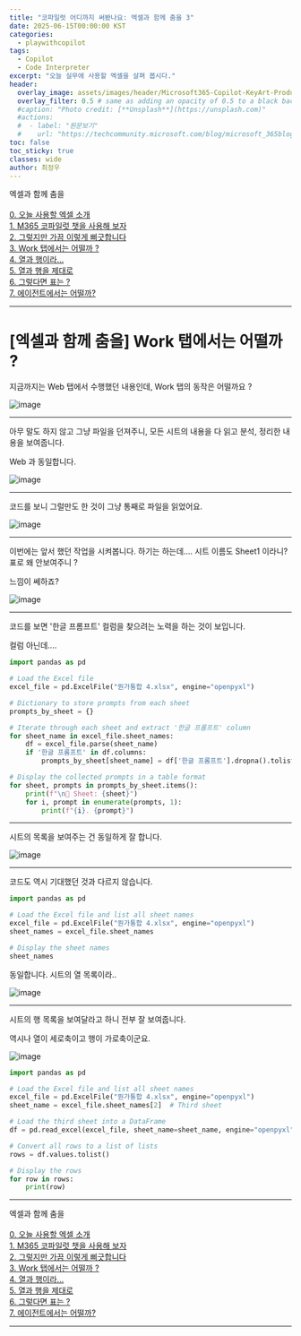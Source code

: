 ```yaml
---
title: "코파일럿 어디까지 써봤나요: 엑셀과 함께 춤을 3"
date: 2025-06-15T00:00:00 KST
categories:
  - playwithcopilot
tags:
  - Copilot 
  - Code Interpreter
excerpt: "오늘 실무에 사용할 엑셀을 살펴 봅시다."
header:
  overlay_image: assets/images/header/Microsoft365-Copilot-KeyArt-Productivity-6K-01.png
  overlay_filter: 0.5 # same as adding an opacity of 0.5 to a black background
  #caption: "Photo credit: [**Unsplash**](https://unsplash.com)"
  #actions:
  #  - label: "원문보기"
  #    url: "https://techcommunity.microsoft.com/blog/microsoft_365blog/sharing-the-vision-microsoft-365-community-conference-keynotes-now-available/4416368"
toc: false
toc_sticky: true
classes: wide
author: 최정우
---
```


<div class="notice--info">
엑셀과 함께 춤을<br/>
<br/>
<a href="https://microsoft.github.io/mwkorea/playwithcopilot/excel_0/">0. 오늘 사용할 엑셀 소개</a><br/>
<a href="https://microsoft.github.io/mwkorea/playwithcopilot/excel_1/">1. M365 코파일럿 챗을 사용해 보자</a><br/>
<a href="https://microsoft.github.io/mwkorea/playwithcopilot/excel_2/">2. 그렇지만 가끔 이렇게 삐긋합니다</a><br/>
<a href="https://microsoft.github.io/mwkorea/playwithcopilot/excel_3/">3. Work 탭에서는 어떨까 ?</a><br/>
<a href="https://microsoft.github.io/mwkorea/playwithcopilot/excel_4/">4. 열과 행이라...</a><br/>
<a href="https://microsoft.github.io/mwkorea/playwithcopilot/excel_5/">5. 열과 행을 제대로</a><br/>
<a href="https://microsoft.github.io/mwkorea/playwithcopilot/excel_6/">6. 그렇다면 표는 ?</a><br/>
<a href="https://microsoft.github.io/mwkorea/playwithcopilot/excel_7/">7. 에이전트에서는 어떨까?</a><br/>
</div>

---

# [엑셀과 함께 춤을] Work 탭에서는 어떨까 ?


지금까지는 Web 탭에서 수행했던 내용인데, Work 탭의 동작은 어떨까요 ?

![image](/mwkorea/assets/images/20250615/image17.png)

---

아무 말도 하지 않고 그냥 파일을 던져주니, 모든 시트의 내용을 다 읽고 분석, 정리한 내용을 보여줍니다. 

Web 과 동일합니다. 

![image](/mwkorea/assets/images/20250615/image18.png)

---

코드를 보니 그럴만도 한 것이 그냥 통째로 파일을 읽었어요.

![image](/mwkorea/assets/images/20250615/image19.png)

---

이번에는 앞서 했던 작업을 시켜봅니다. 하기는 하는데.... 시트 이름도 Sheet1 이라니? 표로 왜 안보여주니 ?

느낌이 쎄하죠?

![image](/mwkorea/assets/images/20250615/image20.png)

---

코드를 보면 '한글 프롬프트' 컬럼을 찾으려는 노력을 하는 것이 보입니다. 

컬럼 아닌데....

```python
import pandas as pd

# Load the Excel file
excel_file = pd.ExcelFile("뭔가통합 4.xlsx", engine="openpyxl")

# Dictionary to store prompts from each sheet
prompts_by_sheet = {}

# Iterate through each sheet and extract '한글 프롬프트' column
for sheet_name in excel_file.sheet_names:
    df = excel_file.parse(sheet_name)
    if '한글 프롬프트' in df.columns:
        prompts_by_sheet[sheet_name] = df['한글 프롬프트'].dropna().tolist()

# Display the collected prompts in a table format
for sheet, prompts in prompts_by_sheet.items():
    print(f"\n📄 Sheet: {sheet}")
    for i, prompt in enumerate(prompts, 1):
        print(f"{i}. {prompt}")
```

---

시트의 목록을 보여주는 건 동일하게 잘 합니다.

![image](/mwkorea/assets/images/20250615/image21.png)

---

코드도 역시 기대했던 것과 다르지 않습니다.

```python
import pandas as pd

# Load the Excel file and list all sheet names
excel_file = pd.ExcelFile("뭔가통합 4.xlsx", engine="openpyxl")
sheet_names = excel_file.sheet_names

# Display the sheet names
sheet_names
```

동일합니다. 시트의 열 목록이라..

![image](/mwkorea/assets/images/20250615/image22.png)

---

시트의 행 목록을 보여달라고 하니 전부 잘 보여줍니다. 

역시나 열이 세로축이고 행이 가로축이군요.

![image](/mwkorea/assets/images/20250615/image23.png)

```python
import pandas as pd

# Load the Excel file and list all sheet names
excel_file = pd.ExcelFile("뭔가통합 4.xlsx", engine="openpyxl")
sheet_name = excel_file.sheet_names[2]  # Third sheet

# Load the third sheet into a DataFrame
df = pd.read_excel(excel_file, sheet_name=sheet_name, engine="openpyxl")

# Convert all rows to a list of lists
rows = df.values.tolist()

# Display the rows
for row in rows:
    print(row)
```

---

<div class="notice--info">
엑셀과 함께 춤을<br/>
<br/>
<a href="https://microsoft.github.io/mwkorea/playwithcopilot/excel_0/">0. 오늘 사용할 엑셀 소개</a><br/>
<a href="https://microsoft.github.io/mwkorea/playwithcopilot/excel_1/">1. M365 코파일럿 챗을 사용해 보자</a><br/>
<a href="https://microsoft.github.io/mwkorea/playwithcopilot/excel_2/">2. 그렇지만 가끔 이렇게 삐긋합니다</a><br/>
<a href="https://microsoft.github.io/mwkorea/playwithcopilot/excel_3/">3. Work 탭에서는 어떨까 ?</a><br/>
<a href="https://microsoft.github.io/mwkorea/playwithcopilot/excel_4/">4. 열과 행이라...</a><br/>
<a href="https://microsoft.github.io/mwkorea/playwithcopilot/excel_5/">5. 열과 행을 제대로</a><br/>
<a href="https://microsoft.github.io/mwkorea/playwithcopilot/excel_6/">6. 그렇다면 표는 ?</a><br/>
<a href="https://microsoft.github.io/mwkorea/playwithcopilot/excel_7/">7. 에이전트에서는 어떨까?</a><br/>
</div>

---

